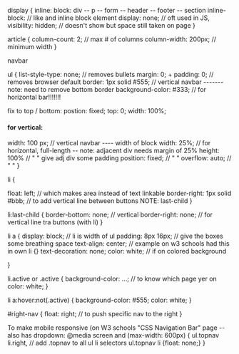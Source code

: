 display {
  inline:
  block: div -- p -- form -- header -- footer -- section
  inline-block:             // like and inline block element
  display: none;            // oft used in JS, 
  visibility: hidden;       // doesn't show but space still taken on page
}

article {
  column-count: 2;            // max # of columns
  column-width: 200px;        // minimum width
}


navbar

ul {
  list-style-type: none;      // removes bullets
  margin: 0;  +  padding: 0;  // removes browser default
  border: 1px solid #555;      // vertical navbar ------- note: need to remove bottom border
  background-color: #333;       // for horizontal bar!!!!!!!

  fix to top / bottom:
  postion: fixed;
  top: 0;
  width: 100%;

#### for vertical:
  width: 100 px;              // vertical navbar ---- width of block
  width: 25%;             // for horizontal, full-length -- note: adjacent div needs margin of 25%
  height: 100%            //   "          "                       give adj div some padding 
  position: fixed;         //   "           "
  overflow: auto;          //    "       "
}


li {
  <!-- display: inline;  ???        // HORIZONTAL NOTE: add float-left if display: block -- don't need  -->
  <!-- display: block;           // play with which display needed -->
  float: left;                //              which makes area instead of text linkable
  border-right: 1px solid #bbb;   // to add vertical line between buttons NOTE: last-child
}

li:last-child {
  border-bottom: none;        // vertical
  border-right: none;         // for vertical line tra buttons (with li)
}

li a {
  display: block;             // li is width of ul
  padding: 8px 16px;          // give the boxes some breathing space
  text-align: center;         // example on w3 schools had this in own li {}
  text-decoration: none;
  color: white;               // if on colored background

}

li.active or
.active {
  background-color: ...;      // to know which page yer on
  color: white;
}

li a:hover:not(.active) {
  background-color: #555;
  color: white;
}

#right-nav {
   float: right;               //  to push specific nav to the right
}

To make mobile responsive (on W3 schools "CSS Navigation Bar" page -- also has dropdown:
@media screen and (max-width: 600px) {
  ul.topnav li.right,             // add .topnav to all ul li selectors
  ul.topnav li {float: none;}
}

  

